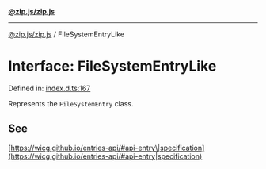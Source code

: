 [**@zip.js/zip.js**](../README.md)

***

[@zip.js/zip.js](../globals.md) / FileSystemEntryLike

# Interface: FileSystemEntryLike

Defined in: [index.d.ts:167](https://github.com/gildas-lormeau/zip.js/blob/a8683b5808f1a1fcac8b2988f79c4fbbc6b3e88f/index.d.ts#L167)

Represents the `FileSystemEntry` class.

## See

[https://wicg.github.io/entries-api/#api-entry\|specification](https://wicg.github.io/entries-api/#api-entry|specification)
